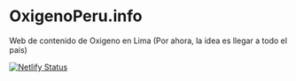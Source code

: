 # OxigenoPeru.info

Web de contenido de Oxigeno en Lima (Por ahora, la idea es llegar a todo el pais)

[![Netlify Status](https://api.netlify.com/api/v1/badges/6be4f0ed-e7ce-4f27-8b6a-0eccca50c540/deploy-status)](https://app.netlify.com/sites/oxigenoperu/deploys)
